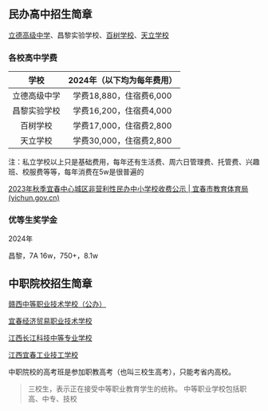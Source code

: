 ## 民办高中招生简章

[立德高级中学](https://mp.weixin.qq.com/s/XVTgL0Mr01AKX1S2X_6IaA)、昌黎实验学校、[百树学校](https://mp.weixin.qq.com/s/eNC9K-p1Q1_nIwTtBKM_Dg)、[天立学校](https://mp.weixin.qq.com/s/R2trG18gSNsypu4fazXDJw)



### 各校高中学费

|     学校     | 2024年（以下均为每年费用） |
| :----------: | :------------------------: |
| 立德高级中学 |  学费18,880，住宿费6,000   |
| 昌黎实验学校 |  学费16,200，住宿费4,000   |
|   百树学校   |  学费17,000，住宿费2,800   |
|   天立学校   |  学费30,000，住宿费2,800   |

注：私立学校以上只是基础费用，每年还有生活费、周六日管理费、托管费、兴趣班、校服费等等，每年消费在5w是很普遍的



[2023年秋季宜春中心城区非营利性民办中小学校收费公示 | 宜春市教育体育局 (yichun.gov.cn)](http://jytyj.yichun.gov.cn/ycsjytyj/gggs/202308/8c2429f19af84e198573c56cfa8078b9.shtml?enable_transcoding_confirm=false)



### 优等生奖学金

2024年

昌黎，7A 16w，750+，8.1w



## 中职院校招生简章

[赣西中等职业技术学校（公办）](https://mp.weixin.qq.com/s/d2XbKnIoo_Vsw3tfg5TOOg)

[宜春经济贸易职业技术学校](https://mp.weixin.qq.com/s/bU-VAsDWWxG7C_61Y7YBeA)

[江西长江科技中等专业学校](https://mp.weixin.qq.com/s/UYD-ZbQvaglK9-MeFlfSGA)

[江西宜春工业技工学校](https://mp.weixin.qq.com/s/SzOjFP6POh3ILXqbkfIvFQ)



中职院校的高考班是参加职教高考（也叫三校生高考），只能考省内高校。

> 三校生，表示正在接受中等职业教育学生的统称。 中等职业学校包括职高、中专、技校


